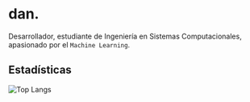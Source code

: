 # dan.

Desarrollador, estudiante de Ingeniería en Sistemas Computacionales, apasionado por el `Machine Learning`.

## Estadísticas
![Top Langs](https://github-readme-stats.vercel.app/api/top-langs/?username=iDanielSoto&layout=compact&theme=gotham)
